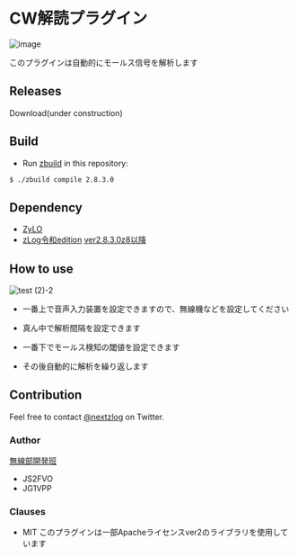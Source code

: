 # CW解読プラグイン

![image](https://img.shields.io/badge/Go-1.17-red.svg)

このプラグインは自動的にモールス信号を解析します

## Releases

Download(under construction)

## Build

- Run [zbuild](https://github.com/nextzlog/zylo) in this repository:

```sh
$ ./zbuild compile 2.8.3.0
```

## Dependency

- [ZyLO](https://github.com/nextzlog/zylo)
- [zLog令和edition](https://github.com/jr8ppg/zLog) [ver2.8.3.0z8以降](https://github.com/jr8ppg/zLog/pull/350)

## How to use
![test (2)-2](https://user-images.githubusercontent.com/58735989/192103089-0ad68526-8f81-4678-8a1e-e0c03983ddd5.png)
- 一番上で音声入力装置を設定できますので、無線機などを設定してください
- 真ん中で解析間隔を設定できます
- 一番下でモールス検知の閾値を設定できます

- その後自動的に解析を繰り返します

## Contribution

Feel free to contact [@nextzlog](https://twitter.com/nextzlog) on Twitter.

### Author

[無線部開発班](https://pafelog.net)
- JS2FVO 
- JG1VPP

### Clauses
- MIT
このプラグインは一部Apacheライセンスver2のライブラリを使用しています
